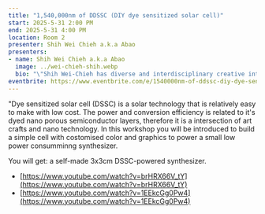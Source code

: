 ```yaml
---
title: "1,540,000nm of DDSSC (DIY dye sensitized solar cell)"
start: 2025-5-31 2:00 PM
end: 2025-5-31 4:00 PM
location: Room 2
presenter: Shih Wei Chieh a.k.a Abao
presenters:
- name: Shih Wei Chieh a.k.a Abao
  image: ../wei-chieh-shih.webp
  bio: "\"Shih Wei-Chieh has diverse and interdisciplinary creative interests, with his works primarily focusing on the physical properties of light. His materials span electronic textiles, solar semiconductors, and laser-based audiovisual installations. He also utilizes a self-developed laser system as a creative tool. Currently, he is pursuing a Ph.D. in the Interdisciplinary Art Program at the Graduate Institute of Applied Arts, National Yang Ming Chiao Tung University.\nShih initiated the \"\"Tribal Against Machine\"\" project, which bridges traditional textile craftsmanship with the international electronic textile community, fostering the integration of traditional arts and technology. He is also actively involved in and facilitates international collaborations within independent art networks, establishing unconventional interdisciplinary connections. For instance, he organized the international online residency \"\"Having Friends in The Future\"\" for the National Taiwan Craftsmenship Research and Development Institute in 2020/2021. Additionally, his research project, Non-Governmental Matters, explores and investigates independent interdisciplinary art camps and gatherings, examining the positive impacts of such international and cross-disciplinary exchanges.\nShih's work has garnered international recognition. His project \"\"Laser Dye Project\"\" was awarded the grand prize at Reshape 2019 in Barcelona and featured in deTour 2019 in Hong Kong. His electronic textile piece, \"\"I Am Very Happy I Hope You Are Too,\"\" was exhibited at the Taipei Digital Art Festival and the \"\"Hello World\"\" exhibition at the University of Sydney. In 2023, his work \"\"The Mind of A Greenhouse\"\" was showcased at \"\"The Energy Giveaway at the Humuspunk Library\"\" in Zurich, an exhibition jointly organized by Hackteria and Regenerative Energy Communities.\"\""
eventbrite: https://www.eventbrite.com/e/1540000nm-of-ddssc-diy-dye-sensitized-solar-cell-tickets-1246809784629?aff=oddtdtcreator
---
```


"Dye sensitized solar cell (DSSC) is a solar technology that is relatively easy to make with low cost. The power and conversion efficiency is related to it's dyed nano porous semiconductor layers, therefore it is a intersection of art crafts and nano technology. In this workshop you will be introduced to build a simple cell with costomised color and graphics to power a small low power consumminng synthesizer.

You will get: a self-made 3x3cm DSSC-powered synthesizer.

- [https://www.youtube.com/watch?v=brHRX66V_tY](https://www.youtube.com/watch?v=brHRX66V_tY)
- [https://www.youtube.com/watch?v=1EEkcGg0Pw4](https://www.youtube.com/watch?v=1EEkcGg0Pw4)
